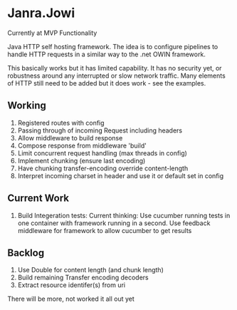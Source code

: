 # Janra.Jowi

Currently at MVP Functionality

Java HTTP self hosting framework. The idea is to configure pipelines to handle HTTP requests in a similar way to the .net OWIN framework.

This basically works but it has limited capability. It has no security yet, or robustness around any interrupted or slow network traffic. Many elements of HTTP still need to be added but it does work - see the examples.

## Working
1. Registered routes with config
1. Passing through of incoming Request including headers
1. Allow middleware to build response
1. Compose response from middleware 'build'
1. Limit concurrent request handling (max threads in config)
1. Implement chunking (ensure last encoding)
1. Have chunking transfer-encoding override content-length
1. Interpret incoming charset in header and use it or default set in config

## Current Work

1. Build Integeration tests:
Current thinking:
   Use cucumber running tests in one container with framework running in a second. Use feedback middleware for framework to allow
   cucumber to get results
   
 ## Backlog
 
 1. Use Double for content length (and chunk length)
 1. Build remaining Transfer encoding decoders
 1. Extract resource identifer(s) from uri
 
 There will be more, not worked it all out yet
